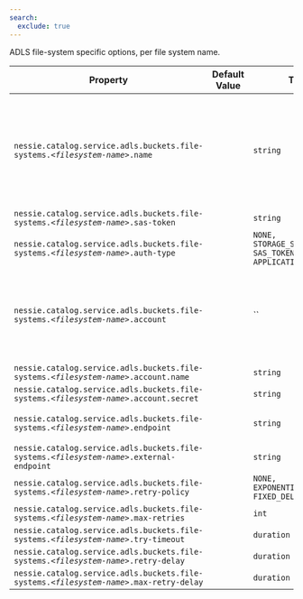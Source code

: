 ```yaml
---
search:
  exclude: true
---
```

<!--start-->

ADLS file-system specific options, per file system name.

| Property | Default Value | Type | Description |
|----------|---------------|------|-------------|
| `nessie.catalog.service.adls.buckets.file-systems.`_`<filesystem-name>`_`.name` |  | `string` | The name of the filesystem. If unset, the name of the bucket will be extracted from the  configuration option, e.g. if `nessie.catalog.service.adls.filesystem1.name=my-filesystem` is set, the name of the filesystem  will be `my-filesystem`; otherwise, it will be `filesystem1`.   <br><br>This should only be defined if the filesystem name contains non-alphanumeric characters,  such as dots or dashes.  |
| `nessie.catalog.service.adls.buckets.file-systems.`_`<filesystem-name>`_`.sas-token` |  | `string` | SAS token to access the ADLS file system.  |
| `nessie.catalog.service.adls.buckets.file-systems.`_`<filesystem-name>`_`.auth-type` |  | `NONE, STORAGE_SHARED_KEY, SAS_TOKEN, APPLICATION_DEFAULT` | The authentication type to use.  |
| `nessie.catalog.service.adls.buckets.file-systems.`_`<filesystem-name>`_`.account` |  | `` | Fully-qualified account name, e.g. `"myaccount.dfs.core.windows.net"` and account key,  configured using the `name` and `secret` fields. If not specified, it will be  queried via the configured credentials provider.   <br><br>**It is strongly recommended to use the SAS token instead of a shared account!** |
| `nessie.catalog.service.adls.buckets.file-systems.`_`<filesystem-name>`_`.account.name` |  | `string` |  |
| `nessie.catalog.service.adls.buckets.file-systems.`_`<filesystem-name>`_`.account.secret` |  | `string` |  |
| `nessie.catalog.service.adls.buckets.file-systems.`_`<filesystem-name>`_`.endpoint` |  | `string` | Define a custom HTTP endpoint. In case clients need to use a different URI, use the `.external-endpoint` setting.  |
| `nessie.catalog.service.adls.buckets.file-systems.`_`<filesystem-name>`_`.external-endpoint` |  | `string` | Define a custom HTTP endpoint, this value is used by clients.  |
| `nessie.catalog.service.adls.buckets.file-systems.`_`<filesystem-name>`_`.retry-policy` |  | `NONE, EXPONENTIAL_BACKOFF, FIXED_DELAY` | Configure the retry strategy.  |
| `nessie.catalog.service.adls.buckets.file-systems.`_`<filesystem-name>`_`.max-retries` |  | `int` | Mandatory, if any `retry-policy` is configured.   |
| `nessie.catalog.service.adls.buckets.file-systems.`_`<filesystem-name>`_`.try-timeout` |  | `duration` | Mandatory, if any `retry-policy` is configured.   |
| `nessie.catalog.service.adls.buckets.file-systems.`_`<filesystem-name>`_`.retry-delay` |  | `duration` | Mandatory, if any `retry-policy` is configured.   |
| `nessie.catalog.service.adls.buckets.file-systems.`_`<filesystem-name>`_`.max-retry-delay` |  | `duration` | Mandatory, if `EXPONENTIAL_BACKOFF` is configured.   |
